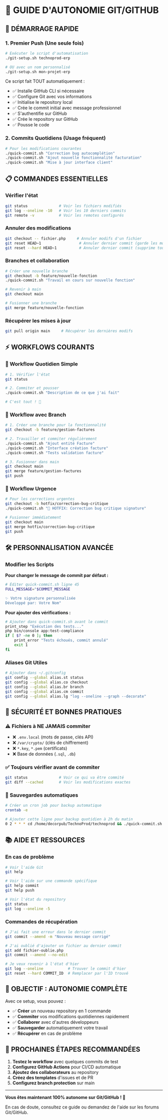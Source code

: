 # 🎯 GUIDE D'AUTONOMIE GIT/GITHUB

## 🚀 **DÉMARRAGE RAPIDE**

### **1. Premier Push (Une seule fois)**
```bash
# Exécuter le script d'automatisation
./git-setup.sh technoprod-erp

# OU avec un nom personnalisé
./git-setup.sh mon-projet-erp
```

Ce script fait TOUT automatiquement :
- ✅ Installe GitHub CLI si nécessaire
- ✅ Configure Git avec vos informations
- ✅ Initialise le repository local
- ✅ Crée le commit initial avec message professionnel
- ✅ S'authentifie sur GitHub
- ✅ Crée le repository sur GitHub
- ✅ Pousse le code

### **2. Commits Quotidiens (Usage fréquent)**
```bash
# Pour les modifications courantes
./quick-commit.sh "Correction bug autocomplétion"
./quick-commit.sh "Ajout nouvelle fonctionnalité facturation"
./quick-commit.sh "Mise à jour interface client"
```

## 📋 **COMMANDES ESSENTIELLES**

### **Vérifier l'état**
```bash
git status              # Voir les fichiers modifiés
git log --oneline -10   # Voir les 10 derniers commits
git remote -v           # Voir les remotes configurés
```

### **Annuler des modifications**
```bash
git checkout -- fichier.php     # Annuler modifs d'un fichier
git reset HEAD~1                 # Annuler dernier commit (garde les modifs)
git reset --hard HEAD~1          # Annuler dernier commit (supprime tout)
```

### **Branches et collaboration**
```bash
# Créer une nouvelle branche
git checkout -b feature/nouvelle-fonction
./quick-commit.sh "Travail en cours sur nouvelle fonction"

# Revenir à main
git checkout main

# Fusionner une branche
git merge feature/nouvelle-fonction
```

### **Récupérer les mises à jour**
```bash
git pull origin main     # Récupérer les dernières modifs
```

## ⚡ **WORKFLOWS COURANTS**

### **🔄 Workflow Quotidien Simple**
```bash
# 1. Vérifier l'état
git status

# 2. Commiter et pousser
./quick-commit.sh "Description de ce que j'ai fait"

# C'est tout ! 🎉
```

### **🔧 Workflow avec Branch**
```bash
# 1. Créer une branche pour la fonctionnalité
git checkout -b feature/gestion-factures

# 2. Travailler et commiter régulièrement
./quick-commit.sh "Ajout entité Facture"
./quick-commit.sh "Interface création facture"
./quick-commit.sh "Tests validation facture"

# 3. Fusionner dans main
git checkout main
git merge feature/gestion-factures
git push
```

### **🚨 Workflow Urgence**
```bash
# Pour les corrections urgentes
git checkout -b hotfix/correction-bug-critique
./quick-commit.sh "🚨 HOTFIX: Correction bug critique signature"

# Fusionner immédiatement
git checkout main
git merge hotfix/correction-bug-critique
git push
```

## 🛠️ **PERSONNALISATION AVANCÉE**

### **Modifier les Scripts**

**Pour changer le message de commit par défaut :**
```bash
# Éditer quick-commit.sh ligne 45
FULL_MESSAGE="$COMMIT_MESSAGE

✨ Votre signature personnalisée
Développé par: Votre Nom"
```

**Pour ajouter des vérifications :**
```bash
# Ajouter dans quick-commit.sh avant le commit
print_step "Exécution des tests..."
php bin/console app:test-compliance
if [ $? -ne 0 ]; then
    print_error "Tests échoués, commit annulé"
    exit 1
fi
```

### **Aliases Git Utiles**
```bash
# Ajouter dans ~/.gitconfig
git config --global alias.st status
git config --global alias.co checkout
git config --global alias.br branch
git config --global alias.cm commit
git config --global alias.lg "log --oneline --graph --decorate"
```

## 🔐 **SÉCURITÉ ET BONNES PRATIQUES**

### **⚠️ Fichiers à NE JAMAIS commiter**
- ❌ `.env.local` (mots de passe, clés API)
- ❌ `/var/crypto/` (clés de chiffrement)
- ❌ `*.key`, `*.pem` (certificats)
- ❌ Base de données (`.sql`, `.db`)

### **✅ Toujours vérifier avant de commiter**
```bash
git status              # Voir ce qui va être commité
git diff --cached       # Voir les modifications exactes
```

### **🔄 Sauvegardes automatiques**
```bash
# Créer un cron job pour backup automatique
crontab -e

# Ajouter cette ligne pour backup quotidien à 2h du matin
0 2 * * * cd /home/decorpub/TechnoProd/technoprod && ./quick-commit.sh "🤖 Backup automatique $(date)"
```

## 📚 **AIDE ET RESSOURCES**

### **En cas de problème**
```bash
# Voir l'aide Git
git help

# Voir l'aide sur une commande spécifique
git help commit
git help push

# Voir l'état du repository
git status
git log --oneline -5
```

### **Commandes de récupération**
```bash
# J'ai fait une erreur dans le dernier commit
git commit --amend -m "Nouveau message corrigé"

# J'ai oublié d'ajouter un fichier au dernier commit
git add fichier-oublie.php
git commit --amend --no-edit

# Je veux revenir à l'état d'hier
git log --oneline           # Trouver le commit d'hier
git reset --hard COMMIT_ID  # Remplacer par l'ID trouvé
```

## 🎯 **OBJECTIF : AUTONOMIE COMPLÈTE**

Avec ce setup, vous pouvez :
- ✅ **Créer** un nouveau repository en 1 commande
- ✅ **Commiter** vos modifications quotidiennes rapidement
- ✅ **Collaborer** avec d'autres développeurs
- ✅ **Sauvegarder** automatiquement votre travail
- ✅ **Récupérer** en cas de problème

## 🚀 **PROCHAINES ÉTAPES RECOMMANDÉES**

1. **Testez le workflow** avec quelques commits de test
2. **Configurez GitHub Actions** pour CI/CD automatique
3. **Ajoutez des collaborateurs** au repository
4. **Créez des templates** d'issues et de PR
5. **Configurez branch protection** sur main

---

**Vous êtes maintenant 100% autonome sur Git/GitHub ! 🎉**

En cas de doute, consultez ce guide ou demandez de l'aide sur les forums Git/GitHub.